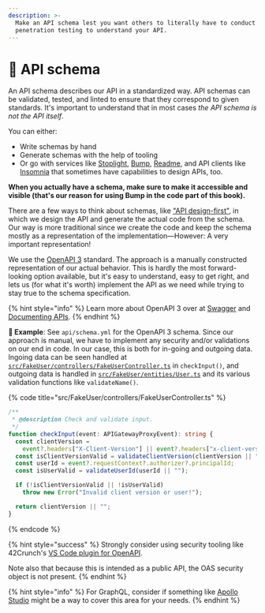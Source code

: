 ```yaml
---
description: >-
  Make an API schema lest you want others to literally have to conduct black box
  penetration testing to understand your API.
---
```


# 📄 API schema

An API schema describes our API in a standardized way. API schemas can be validated, tested, and linted to ensure that they correspond to given standards. It's important to understand that in most cases _the API schema is not the API itself_.

You can either:

- Write schemas by hand
- Generate schemas with the help of tooling
- Or go with services like [Stoplight](https://stoplight.io), [Bump](https://bump.sh), [Readme](https://readme.com), and API clients like [Insomnia](https://insomnia.rest/product/design) that sometimes have capabilities to design APIs, too.

**When you actually have a schema, make sure to make it accessible and visible (that's our reason for using Bump in the code part of this book).**

There are a few ways to think about schemas, like ["API design-first"](https://www.infoq.com/articles/api-mocking-break-dependencies/), in which we design the API and generate the actual code from the schema. Our way is more traditional since we create the code and keep the schema mostly as a representation of the implementation—However: A very important representation!

We use the [OpenAPI 3](https://swagger.io/specification/) standard. The approach is a manually constructed representation of our actual behavior. This is hardly the most forward-looking option available, but it's easy to understand, easy to get right, and lets us (for what it's worth) implement the API as we need while trying to stay true to the schema specification.

{% hint style="info" %}
Learn more about OpenAPI 3 over at [Swagger](https://swagger.io/docs/specification/basic-structure/) and [Documenting APIs](https://idratherbewriting.com/learnapidoc/docapis_introtoapis.html).
{% endhint %}

**🎯 Example**: See `api/schema.yml` for the OpenAPI 3 schema. Since our approach is manual, we have to implement any security and/or validations on our end in code. In our case, this is both for in-going and outgoing data. Ingoing data can be seen handled at [`src/FakeUser/controllers/FakeUserController.ts`](src/FakeUser/controllers/FakeUserController.ts) in `checkInput()`, and outgoing data is handled in [`src/FakeUser/entities/User.ts`](https://github.com/mikaelvesavuori/better-apis-workshop/blob/main/src/FakeUser/entities/User.ts) and its various validation functions like `validateName()`.

{% code title="src/FakeUser/controllers/FakeUserController.ts" %}

```typescript
/**
 * @description Check and validate input.
 */
function checkInput(event: APIGatewayProxyEvent): string {
  const clientVersion =
    event?.headers["X-Client-Version"] || event?.headers["x-client-version"];
  const isClientVersionValid = validateClientVersion(clientVersion || "");
  const userId = event?.requestContext?.authorizer?.principalId;
  const isUserValid = validateUserId(userId || "");

  if (!isClientVersionValid || !isUserValid)
    throw new Error("Invalid client version or user!");

  return clientVersion || "";
}
```

{% endcode %}

{% hint style="success" %}
Strongly consider using security tooling like 42Crunch's [VS Code plugin for OpenAPI](https://marketplace.visualstudio.com/items?itemName=42Crunch.vscode-openapi).

Note also that because this is intended as a public API, the OAS security object is not present.
{% endhint %}

{% hint style="info" %}
For GraphQL, consider if something like [Apollo Studio](https://www.apollographql.com/docs/studio/) might be a way to cover this area for your needs.
{% endhint %}
